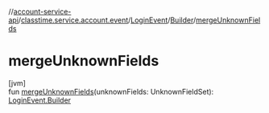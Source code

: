 //[account-service-api](../../../../index.md)/[classtime.service.account.event](../../index.md)/[LoginEvent](../index.md)/[Builder](index.md)/[mergeUnknownFields](merge-unknown-fields.md)

# mergeUnknownFields

[jvm]\
fun [mergeUnknownFields](merge-unknown-fields.md)(unknownFields: UnknownFieldSet): [LoginEvent.Builder](index.md)

